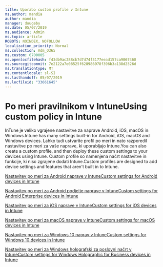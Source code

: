 ```yaml
---
title: Uporabo custom profile v Intune
ms.author: mandia
author: mandia
manager: dougeby
ms.date: 05/07/2019
ms.audience: Admin
ms.topic: article
ROBOTS: NOINDEX, NOFOLLOW
localization_priority: Normal
ms.collection: Adm_O365
ms.custom: 6700005
ms.openlocfilehash: f43db9ac288cb7d7d74f3177eead157ca9067468
ms.sourcegitcommit: 7e2122a7e08525f628986978f396b3a138d2326d
ms.translationtype: MT
ms.contentlocale: sl-SI
ms.lasthandoff: 05/07/2019
ms.locfileid: "33661645"
---
```

# <a name="using-custom-policy-in-intune"></a><span data-ttu-id="880c7-102">Po meri pravilnikom v Intune</span><span class="sxs-lookup"><span data-stu-id="880c7-102">Using custom policy in Intune</span></span>

<span data-ttu-id="880c7-103">InTune je veliko vgrajene nastavitve za naprave Android, iOS, macOS in Windows.</span><span class="sxs-lookup"><span data-stu-id="880c7-103">Intune has many settings built-in for Android, iOS, macOS and Windows devices.</span></span> <span data-ttu-id="880c7-104">Lahko tudi ustvarite profil po meri in nato razporedil nastavitve po meri za vaše naprave, ki uporabljajo Intune.</span><span class="sxs-lookup"><span data-stu-id="880c7-104">You can also create a custom profile, and then deploy these custom settings to your devices using Intune.</span></span> <span data-ttu-id="880c7-105">Custom profile so namenjena načrt nastavitve in funkcije, ki niso zgrajene dodati Intune.</span><span class="sxs-lookup"><span data-stu-id="880c7-105">Custom profiles are designed to add device settings and features that aren't built in to Intune.</span></span>

[<span data-ttu-id="880c7-106">Nastavitev po meri za Android naprave v Intune</span><span class="sxs-lookup"><span data-stu-id="880c7-106">Custom settings for Android devices in Intune</span></span>](https://docs.microsoft.com/intune/custom-settings-android)

[<span data-ttu-id="880c7-107">Nastavitev po meri za Android podjetje naprave v Intune</span><span class="sxs-lookup"><span data-stu-id="880c7-107">Custom settings for Android Enterprise devices in Intune</span></span>](https://docs.microsoft.com/intune/custom-settings-android-for-work)

[<span data-ttu-id="880c7-108">Nastavitev po meri za iOS naprave v Intune</span><span class="sxs-lookup"><span data-stu-id="880c7-108">Custom settings for iOS devices in Intune</span></span>](https://docs.microsoft.com/intune/custom-settings-ios)

[<span data-ttu-id="880c7-109">Nastavitev po meri za macOS naprave v Intune</span><span class="sxs-lookup"><span data-stu-id="880c7-109">Custom settings for macOS devices in Intune</span></span>](https://docs.microsoft.com/intune/custom-settings-macos)

[<span data-ttu-id="880c7-110">Nastavitev po meri za Windows 10 naprav v Intune</span><span class="sxs-lookup"><span data-stu-id="880c7-110">Custom settings for Windows 10 devices in Intune</span></span>](https://docs.microsoft.com/intune/custom-settings-windows-10)

[<span data-ttu-id="880c7-111">Nastavitev po meri za Windows holografski za poslovni načrt v Intune</span><span class="sxs-lookup"><span data-stu-id="880c7-111">Custom settings for Windows Holographic for Business devices in Intune</span></span>](https://docs.microsoft.com/intune/custom-settings-windows-holographic)